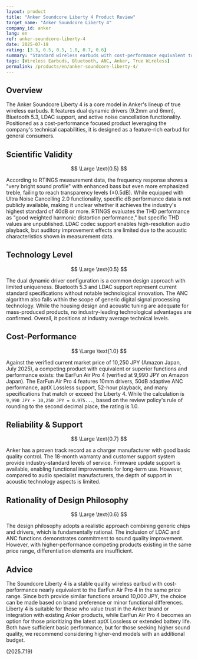 ```yaml
---
layout: product
title: "Anker Soundcore Liberty 4 Product Review"
target_name: "Anker Soundcore Liberty 4"
company_id: anker
lang: en
ref: anker-soundcore-liberty-4
date: 2025-07-19
rating: [3.3, 0.5, 0.5, 1.0, 0.7, 0.6]
summary: "Standard wireless earbuds with cost-performance equivalent to same price range competitors"
tags: [Wireless Earbuds, Bluetooth, ANC, Anker, True Wireless]
permalink: /products/en/anker-soundcore-liberty-4/
---
```


## Overview

The Anker Soundcore Liberty 4 is a core model in Anker's lineup of true wireless earbuds. It features dual dynamic drivers (9.2mm and 6mm), Bluetooth 5.3, LDAC support, and active noise cancellation functionality. Positioned as a cost-performance focused product leveraging the company's technical capabilities, it is designed as a feature-rich earbud for general consumers.

## Scientific Validity

$$ \Large \text{0.5} $$

According to RTINGS measurement data, the frequency response shows a "very bright sound profile" with enhanced bass but even more emphasized treble, failing to reach transparency levels (±0.5dB). While equipped with Ultra Noise Cancelling 2.0 functionality, specific dB performance data is not publicly available, making it unclear whether it achieves the industry's highest standard of 40dB or more. RTINGS evaluates the THD performance as "good weighted harmonic distortion performance," but specific THD values are unpublished. LDAC codec support enables high-resolution audio playback, but auditory improvement effects are limited due to the acoustic characteristics shown in measurement data.

## Technology Level

$$ \Large \text{0.5} $$

The dual dynamic driver configuration is a common design approach with limited uniqueness. Bluetooth 5.3 and LDAC support represent current standard specifications without notable technological innovation. The ANC algorithm also falls within the scope of generic digital signal processing technology. While the housing design and acoustic tuning are adequate for mass-produced products, no industry-leading technological advantages are confirmed. Overall, it positions at industry average technical levels.

## Cost-Performance

$$ \Large \text{1.0} $$

Against the verified current market price of 10,250 JPY (Amazon Japan, July 2025), a competing product with equivalent or superior functions and performance exists: the EarFun Air Pro 4 (verified at 9,990 JPY on Amazon Japan). The EarFun Air Pro 4 features 10mm drivers, 50dB adaptive ANC performance, aptX Lossless support, 52-hour playback, and many specifications that match or exceed the Liberty 4. While the calculation is `9,990 JPY ÷ 10,250 JPY = 0.975...`, based on the review policy's rule of rounding to the second decimal place, the rating is 1.0.

## Reliability & Support

$$ \Large \text{0.7} $$

Anker has a proven track record as a charger manufacturer with good basic quality control. The 18-month warranty and customer support system provide industry-standard levels of service. Firmware update support is available, enabling functional improvements for long-term use. However, compared to audio specialist manufacturers, the depth of support in acoustic technology aspects is limited.

## Rationality of Design Philosophy

$$ \Large \text{0.6} $$

The design philosophy adopts a realistic approach combining generic chips and drivers, which is fundamentally rational. The inclusion of LDAC and ANC functions demonstrates commitment to sound quality improvement. However, with higher-performance competing products existing in the same price range, differentiation elements are insufficient.

## Advice

The Soundcore Liberty 4 is a stable quality wireless earbud with cost-performance nearly equivalent to the EarFun Air Pro 4 in the same price range. Since both provide similar functions around 10,000 JPY, the choice can be made based on brand preference or minor functional differences. Liberty 4 is suitable for those who value trust in the Anker brand or integration with existing Anker products, while EarFun Air Pro 4 becomes an option for those prioritizing the latest aptX Lossless or extended battery life. Both have sufficient basic performance, but for those seeking higher sound quality, we recommend considering higher-end models with an additional budget.

(2025.7.19)